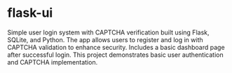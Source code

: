 # flask-ui
Simple user login system with CAPTCHA verification built using Flask, SQLite, and Python. The app allows users to register and log in with CAPTCHA validation to enhance security. Includes a basic dashboard page after successful login. This project demonstrates basic user authentication and CAPTCHA implementation.
